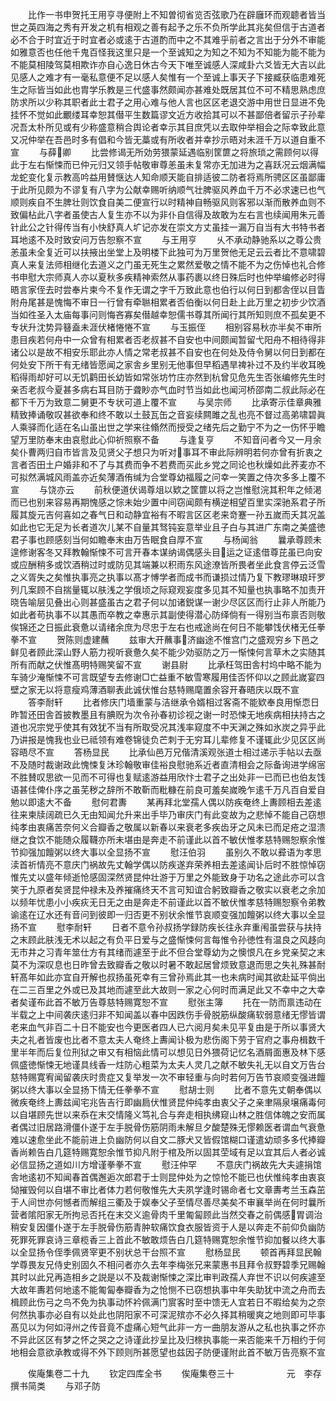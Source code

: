 <!-- { "loadSidebar": true } -->
　　比作一书申贺托王用亨寻便附上不知曽彻省览否弦歌乃在辟廱环而观聼者皆当世之英四海之秀有开发之机有相观之善有起予之乐不负所学此其兆矣但信于古道者必不合于时宜近于时宜者必或逺于古道酌而中之不其难乎前者之言出于分外不审能如雅意否也任他千鬼百怪我这里只是一个至诚知之为知之不知为不知能为能不能为不能莫相陵驾莫相欺诈亦自心逸日休古今天下唯至诚感人深咸卦六爻皆无大吉以此见感人之难才有一毫私意便不足以感人矣惟有一个至诚上事天子下接臧获临患难死生之际皆当如此也胄学乐教是三代盛事然颇闻亦甚难处既居其位不可不精思熟虑庶防求所以少称其职者此士君子之用心难与他人言也区区老退交游中用世日显进不免挂怀不觉如此覼缕耳幸恕其僣平生数篇谬文近方收拾其可以不甚鄙倍者留示子孙辈况吾太朴所见或有少称盛意稍合舆论者幸示其目庶凭以去取仲举相会之际幸致此意又况仲举在吾邑时多有倡和今皆无藁或有所收者并幸抄示晤对未涯千万以道自重不宣
　　与薛卿
　　比尝修谒无所効劳猥蒙延遇临别筐篚之将旅琐之需顾何以得此于左右惭悚而已仲元归又领手帖敬审尊恙虽未复常亦无加进为之喜跃况云烟满幅龙蛇变化复示教高吟益用賛惬达人知命顺天能自排适彼二防者将焉所骋区区虽鄙庸于此所见颇为不谬复有八字为公献幸赐听纳顺气壮脾驱风养血千万不必求速已也气顺则疾自不生脾壮则饮食自美二便宣行以时精神自畅驱风则客邪以渐而散养血则不致偏枮此八字者虽使古人复生亦不以为非仆自信得及故敢为左右言也续闻用朱元善针此公之针得传当有小快舒真人圹记亦发在崇文方丈虽挂一漏万自当有大书特书者耳地逺不及时致安问万告恕察不宣
　　与王用亨
　　乆不承动静驰系以之尊公贵恙虽未全复近可以扶掖出坐堂上及明楼下此独可为万里贺他无足云云者比不意啸碧真人来复法师相继化去道义之门虽无死生之累然爱敬之情不能不为之伤悼也礼合修书申慰大宗师真人亦以夏秋多疾精神索然从事药裹以终日殊后时也仲举编修必时得晤言家侄去时尝奉片柬今不复作无谓之字千万致此意也伯行以何日到都舎侄以目眚附舟尾甚是愧悔不审日一行曾有牵聮相累者否伯衡以何日赴上此万里之初步少饮酒当如徃圣入太庙每事问则悔吝寡矣僣越幸恕儒书尊其所闻行其所知则庶不孤矣更不专状升沈势异簮盍未涯伏楮惓惓不宣
　　与玉振侄
　　相别容易秋亦半矣不审所患目疾若何舟中一众曾有相累者否老叔甚不自安也中间颇闻暂留弋阳舟不相待得非诸公以是故不相安乐耶此亦人情之常老叔甚不自安也在何处及侍令舅以何日到都在何处安下所干有无绪皆愿闻之家舎乡里别无他事但早稻遇旱禆补过不及约半收耳晚稻得雨却好可以无饥鹳田长幼皆如常张坊竹庄亦然到杭曾见危先生否张编修先生时亲否老叔今夏甚多病右耳目防于聋眇亦气血时节当如此也闻河桥邵南二叔此际必在都下千万为致意二舅更不专状可道上覆不宣
　　与吴宗师
　　比承寄示佳章典雅精致捧诵敬叹甚欲奉和终不敢以土鼓瓦缶之音妄续闗雎之乱也亮不督过高弟啸碧眞人乘驿而化适在名山虽出世之学来往翛然而授受之绪先后之勤宁不为之一伤怀乎瞻望万里防奉末由哀慰此心仰祈照察不备
　　与逢复亨
　　不知音问者今又一月余矣仆曹两归自市皆言及见贤父子想只为听对事耳不审此际辨明若何亦曾有折衷之言者否田土户婚非和不了与其费而争不若费而买此乡党之同论也秋燥如此荞麦亦不可拟然满城风雨盖亦近矣薄酒侑缄为合堂尊幼福履之问幸一笑置之侍次多多上覆不宣
　　与饶亦云
　　前秋便道伏谒尊俎以欵之筐篚以将之岂惟慰浣其积年之倾渇而已也别来容易再期愧感之悰未始少置中间窃闻颇有横逆相望百里实深驰系君子所履其旋元吉何喜如之春气日和动静宜裕有不暇言区区老来竒蹇一孙五嵗而夭其况盖如此也它无足为长者道次儿某不自量其驽钝妄意举业且子白与其进广东南之美盛徳君子事也顾感刻当何如瞻奉末由万告眠食自厚不宣
　　与杨闻翁
　　曩承尊顾未遑修谢客冬又拜教翰惭悚不可言开春本谋纳谒偶感头目运之证逺借尊芘虽已向安或应酬稍多或饮酒稍过时或防见其端兼以积雨东风途潦皆所畏者坐此食言停云泛雪之义胥失之矣惟执事亮之执事以髙才愽学者而成书而谦损过情乃复下教璆琳琅玕罗列几案顾不自揣量辄以肤浅之学俄顷之际窥观妄度多见其不知量也执事略不加责开晓告喻层见叠出心则甚盛虽古之君子何以加诸鋭谋一谢少尽区区而行止非人所能乃如此者苟执事不以其愚而卒教之幸惠示其副使得潜心防绎倘有一得别当布禀否则敬俟锦还之日振此衰惫以请绪余庶为尽忠于左右也戒途尚在何日不能攀饯伏楮无任拳拳不宣
　　贺陈则虚建蘸
　　兹审大开蘸事济幽途不惟宫门之盛观穷乡下邑之鲜见者顾此深山野人筋力视听衰惫久矣不能少効驱防之万一惭悚何言草木之实随其所有而献之伏惟髙明特赐笑留不宣
　　谢县尉
　　比承枉驾田舎村坞中略不能为车骑少淹惭悚不可言既望专去修谢□亡益重不敏雪寒履用佳否怀仰以之顾此嵗宴四壁之家无以将意瘦鸡薄酒聊表此诚伏惟台慈特赐麾置余容开春晤庆以既不宣
　　答李耐轩
　　比者修庆门墙重蒙与洁继承令婿相过客斋不能欵奉良用惭恧日昨暂还田舎首披教墨且有腆贶为次令孙春初诊视之谢一时恐悚无地疾病相扶持古之道也况宗党乎使其有效犹不当有所取受况其浅率窥度不中天渊之殊如氷炭之异乎此乃讲报是愧我也业已祗领有难卷锦徒负芒刺于无穷耳儿辈修复不谨辄此少见区区尚容晤尽不宣
　　答杨显民
　　比承仙邑万兄偕清溪观张道士相过递示手帖以去亟不及随时裁谢政此愧悚复沐珍翰敬审佳裕良慰驰系近者直清相会之际备询进学绵宻不胜賛叹思欲一见而不可得也复赋逺游益用欣忭士君子之出处非一已而已也伯友饯语甚佳俾仆序之虽芜秽之辞所不敢靳而粃糠在前良可羞矣嵗晚乍逺千万凡百自爱自勉以即逺大不备
　　慰何君夀
　　某再拜北堂孺人偶以防疾奄终上夀顾相去差逺往来柬牍阔疏已久无由知闻允升来出手毕乃审庆门有此变故为之悲悼不能自己窃想纯孝由衷痛苦奈何义合瓣香之敬属以新春以来衰老多疾齿牙之风未已而足疮之湿溃继之食饮不能随众履韈亦所未堪由是奔走不前谨此以首不敏伏惟孝慈特赐恕察余惟节抑强加饘粥以终大事以全显扬不宣
　　慰汪伯羽
　　虽别久不敢以彛语为孝思渎首祈情亮不意庆门祸故先丈翰学偶以防疾遂弃荣养相去差逺闻讣后时不胜惊悼窃惟先丈以盛年倾逝怆感固深然贤昆仲壮游于万里之外能致身于功名之途此亦可以含笑于九原者矣贤昆仲禄未及养摧痛终天不言可知谊合躬致瓣香之敬实以衰老之余加以频年忧患小小疾疢无日无之由是奔走不前谨此以首不敏伏惟孝慈特赐恕察令弟教谕逺在辽水还有音问到彼即一归否更不别状余惟节哀顺变强加饘粥以终大事以全显扬不宣
　　慰李耐轩
　　日者不意令孙叔扬学録防疾长往永弃重闱虽尝获与扶持之末顾此肤浅无术以起之有负平日爱与之盛惭悚何言每惟令孙徳性有温良之风趍向无市井之习青年筮仕方有其绪而遽至于此不但合堂尊幼为之懊恨凡在乡党亲契之末莫不为深叹息也日昨曾去致瓣香之敬以时暑不敢起居曾烦致意退而思之失礼殊甚耐轩髙年如此亦宜自开解也叔扬虽死幸有三曾孙焉此其一也未病时闻其欲赴延平倘出在二三百里之外或已及其地而遽至此大故则一家之心何时而满足此又不幸中之大幸者矣谨布此首不敏万告尊慈特赐寛恕不宣
　　慰张主簿
　　托在一防而禀违动在半载之上中间袭庆逺归非不知闻盖以春中因跌伤手骨脱筋纵酸痛软弱意绪无憀皆谓老来血气非百二十日不能安也今更医者四人已六阅月矣未见平复由是于所以事贤大夫之礼者皆废也比者不意太夫人奄终上夀闻讣极为悲伤阁下劳于官府之事舟楫数千里半年而后复位刑狱之审又有相恼此情可以想见日外猥荷记忆名酒屑面惠及林下感佩盛徳惭悚无地谨具线香一炷防心粗菜为太夫人灵几之献不敏失礼无以自文万告台慈特赐寛宥闻留袭庆时贵症又复举发一次不审轻重与向时若何万告节哀顺变强进饘粥以终大事以全显扬下情无任拳拳不宣
　　慰胡士则
　　比者不意先丈朝奉偶以微疾奄终上夀兹闻宅兆告吉行即幽扃伏惟贤昆仲纯孝由衷父子之亲聿隔泉壌痛毒何以自堪顾先世以来忝在末交情隆义笃礼合与奔走相执绋窥山林之胜信体魄之安而属者偶过旧居路滑僵仆遂于左手脱骨伤筋阴雨未解旦夕酸楚殊无憀赖医者谓血气衰惫难以速愈坐此不能前进上负幽防何以自文二豚犬又皆假馆糊口谨遣幼顽多多代捧瓣香尚赖告白几筵特赐寛恕余惟节抑凡附于棺及所以固其茔域有足以宜其后人者必诚必信显扬之道如川方增谨拳拳不宣
　　慰汪仲罕
　　不意庆门祸故先大夫遽捐馆舎地逺初不知闻春首偶邂逅次郎君于士则昆仲处为之惊怆不能已也伏惟纯孝由衷哀恸摧毁何以自堪不审比者体力若何敬惟先大夫夙学逢时锡命者七文章夀考兰玉森茁于人间世亦何憾者而解组三衢及于娱奉父子至情尽善尽美矣不审襄举尚在何时曩所营者隂阳家无所拘忌否托在末交义逾骨肉千里匍匐顾此当然交春之前偶感胃调治稍安复因僵仆遂于左手脱骨伤筋青肿软痛饮食衣服皆资于人是以奔走不前仰负幽防死罪死罪哀诗三章榄香三上首此不敏敢烦告白几筵特赐寛恕余惟节抑加餐以终大事以全显扬令侄季佩贤宰更不别状总干台照不宣
　　慰杨显民
　　顿首再拜显民翰学尊畏友兄侍史别固久不相问者亦久去年李梅张兄来蒙惠书且拜令叔野碧季兄赐翰其时以此兄再造相乡之説是以不及裁谢惭悚之深比审判政孺人弃世不识以何疾遽至大故年夀若何地逺不能匍匐奉瓣香为之怆恻不已窃想执事中年失助犹中流之舟而去楫顾此伤弓之鸟不免为执事动怀衿佩满门賔客时至中馈无人宜若日不暇给矣为之奈何然执事亦必自有以处此也阴阳家不可深泥殡亦不必久择其稍暖爽之地则即可毕事髙见以为何如浔州之传音竟不虚痛心短气此非一方一曲朋友游从之私也执事之怀亦不异此区区有梦之怀之哭之之诗谨此抄呈比及归榇执事能一来否能来千万相约于何地相会意欲承教或得不外下顾则所甚愿望也兹因子防便谨附此首不敏万告亮察不宣

　　俟庵集卷二十九
　　钦定四库全书
　　俟庵集卷三十　　　　　　元　李存　撰书简类
　　与邓子防
